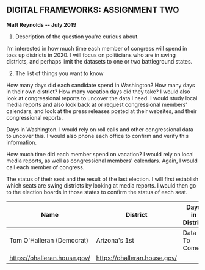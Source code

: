 <h2>DIGITAL FRAMEWORKS: ASSIGNMENT TWO</h2>
<b>Matt Reynolds -- July 2019</b>

<p>
  
1. Description of the question you're curious about.

I’m interested in how much time each member of congress will spend in toss up districts in 2020. I will focus on politicians who are in swing districts, and perhaps limit the datasets to one or two battleground states.  

2. The list of things you want to know

How many days did each candidate spend in Washington? How many days in their own district? How many vacation days did they take? I would also look at congressional reports to uncover the data I need. I would study local media reports and also look back at or request congressional members’ calendars, and look at the press releases posted at their websites, and their congressional reports.

Days in Washington.  I would rely on roll calls and other congressional data to uncover this. I would also phone each office to confirm and verify this information. 

How much time did each member spend on vacation? I would rely on local media reports, as well as congressional members' calendars. Again, I would call each member of congress. 

The status of their seat and the result of the last election. I will first establish which seats are swing districts by looking at media reports. I would then go to the election boards in those states to confirm the status of each seat.</p>

Name | District| Days in District | Days in Washington | Vacation Days | 2018 Share of Vote
------------ | ------------- | ------------ | ------------- | ------------- | ------------- 
Tom O'Halleran (Democrat) | Arizona's 1st  |  Data To Come | Data To Come | Data To Come | 53.8%
https://ohalleran.house.gov/ | https://ohalleran.house.gov/ |  | http://bit.ly/2LJhq3v | http://bit.ly/2xIlRDj | http://bit.ly/2LJhq3v | http://bit.ly/30kYOee

